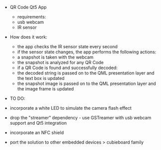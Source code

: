 - QR Code Qt5 App
	- requirements:
	- usb webcam
	- IR sensor

- How does it work:
	- the app checks the IR sensor state every second
	- if the sensor state changes, the app performs the following actions:
	- a snapshot is taken with the webcam
	- the snapshot is analyzed for any QR Code
	- if a QR Code is found and successfully decoded:
	- the decoded string is passed on to the QML presentation layer and the text box is updated
	- the snapshot image is passed on to the QML presentation layer and the image frame is updated

- TO DO:

- incorporate a white LED to simulate the camera flash effect
- drop the "streamer" dependency - use GSTreamer with usb webcam support and Qt5 integration
- incorporate an NFC shield
- port the solution to other embedded devices > cubieboard family
